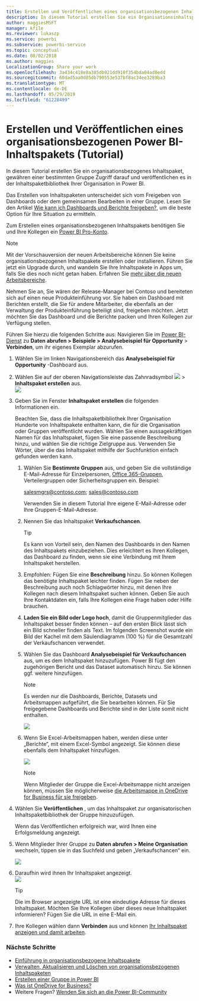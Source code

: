 ```yaml
---
title: Erstellen und Veröffentlichen eines organisationsbezogenen Inhaltspakets – Power BI
description: In diesem Tutorial erstellen Sie ein Organisationsinhaltspaket, schränken den Zugriff auf eine bestimmte Gruppe ein und veröffentlichen es in der Inhaltspaketbibliothek Ihrer Organisation in Power BI.
author: maggiesMSFT
manager: kfile
ms.reviewer: lukaszp
ms.service: powerbi
ms.subservice: powerbi-service
ms.topic: conceptual
ms.date: 08/02/2018
ms.author: maggies
LocalizationGroup: Share your work
ms.openlocfilehash: 3a434c418e8a385db921dd910f354bda04ad8edd
ms.sourcegitcommit: 60dad5aa0d85db790553e537bf8ac34ee3289ba3
ms.translationtype: MT
ms.contentlocale: de-DE
ms.lasthandoff: 05/29/2019
ms.locfileid: "61228499"
---
```

# <a name="create-and-publish-a-power-bi-organizational-content-pack-tutorial"></a>Erstellen und Veröffentlichen eines organisationsbezogenen Power BI-Inhaltspakets (Tutorial)

In diesem Tutorial erstellen Sie ein organisationsbezogenes Inhaltspaket, gewähren einer bestimmten Gruppe Zugriff darauf und veröffentlichen es in der Inhaltspaketbibliothek Ihrer Organisation in Power BI.

Das Erstellen von Inhaltspaketen unterscheidet sich vom Freigeben von Dashboards oder dem gemeinsamen Bearbeiten in einer Gruppe. Lesen Sie den Artikel [Wie kann ich Dashboards und Berichte freigeben?](service-how-to-collaborate-distribute-dashboards-reports.md), um die beste Option für Ihre Situation zu ermitteln.

Zum Erstellen eines organisationsbezogenen Inhaltspakets benötigen Sie und Ihre Kollegen ein [Power BI Pro-Konto](https://powerbi.microsoft.com/pricing). 

> [!NOTE]
> Mit der Vorschauversion der neuen Arbeitsbereiche können Sie keine organisationsbezogenen Inhaltspakete erstellen oder installieren. Führen Sie jetzt ein Upgrade durch, und wandeln Sie Ihre Inhaltspakete in Apps um, falls Sie dies noch nicht getan haben. Erfahren Sie [mehr über die neuen Arbeitsbereiche](service-create-the-new-workspaces.md).
> 

Nehmen Sie an, Sie wären der Release-Manager bei Contoso und bereiteten sich auf einen neue Produkteinführung vor.  Sie haben ein Dashboard mit Berichten erstellt, die Sie für andere Mitarbeiter, die ebenfalls an der Verwaltung der Produkteinführung beteiligt sind, freigeben möchten. Jetzt möchten Sie das Dashboard und die Berichte packen und Ihren Kollegen zur Verfügung stellen. 

Führen Sie hierzu die folgenden Schritte aus: Navigieren Sie im [Power BI-Dienst](https://powerbi.com) zu **Daten abrufen > Beispiele > Analysebeispiel für Opportunity** > **Verbinden**, um ihr eigenes Exemplar abzurufen. 

1. Wählen Sie im linken Navigationsbereich das **Analysebeispiel für Opportunity** -Dashboard aus.
2. Wählen Sie auf der oberen Navigationsleiste das Zahnradsymbol ![](media/service-organizational-content-pack-create-and-publish/cog.png) > **Inhaltspaket erstellen** aus.    
   ![](media/service-organizational-content-pack-create-and-publish/pbi_create_contpk.png)
3. Geben Sie im Fenster **Inhaltspaket erstellen** die folgenden Informationen ein.  
   
   Beachten Sie, dass die Inhaltspaketbibliothek Ihrer Organisation Hunderte von Inhaltspakete enthalten kann, die für die Organisation oder Gruppen veröffentlicht wurden. Wählen Sie einen aussagekräftigen Namen für das Inhaltspaket, fügen Sie eine passende Beschreibung hinzu, und wählen Sie die richtige Zielgruppe aus.  Verwenden Sie Wörter, über die das Inhaltspaket mithilfe der Suchfunktion einfach gefunden werden kann.
   
   1. Wählen Sie **Bestimmte Gruppen** aus, und geben Sie die vollständige E-Mail-Adresse für Einzelpersonen, [Office 365-Gruppen](https://support.office.com/article/Create-a-group-in-Office-365-7124dc4c-1de9-40d4-b096-e8add19209e9), Verteilergruppen oder Sicherheitsgruppen ein. Beispiel:
      
        salesmgrs@contoso.com; sales@contoso.com
      
      Verwenden Sie in diesem Tutorial Ihre eigene E-Mail-Adresse oder Ihre Gruppen-E-Mail-Adresse.
   
   2. Nennen Sie das Inhaltspaket **Verkaufschancen**.
   
      > [!TIP]
      > Es kann von Vorteil sein, den Namen des Dashboards in den Namen des Inhaltspakets einzubeziehen. Dies erleichtert es Ihren Kollegen, das Dashboard zu finden, wenn sie eine Verbindung mit Ihrem Inhaltspaket herstellen.
      > 
      > 
   
   3. Empfohlen: Fügen Sie eine **Beschreibung** hinzu. So können Kollegen das benötigte Inhaltspaket leichter finden. Fügen Sie neben der Beschreibung auch noch Schlagwörter hinzu, mit denen Ihre Kollegen nach diesem Inhaltspaket suchen können. Geben Sie auch Ihre Kontaktdaten ein, falls Ihre Kollegen eine Frage haben oder Hilfe brauchen.
   
   4. **Laden Sie ein Bild oder Logo hoch**, damit die Gruppenmitglieder das Inhaltspaket besser finden können – auf den ersten Blick lässt sich ein Bild schneller finden als Text. Im folgenden Screenshot wurde ein Bild der Kachel mit dem Säulendiagramm (100 %) für die Gesamtzahl der Verkaufschancen verwendet.
   
   5. Wählen Sie das Dashboard **Analysebeispiel für Verkaufschancen** aus, um es dem Inhaltspaket hinzuzufügen.  Power BI fügt den zugehörigen Bericht und das Dataset automatisch hinzu. Sie können ggf. weitere hinzufügen.
   
      > [!NOTE]
      >  Es werden nur die Dashboards, Berichte, Datasets und Arbeitsmappen aufgeführt, die Sie bearbeiten können. Für Sie freigegebene Dashboards und Berichte sind in der Liste somit nicht enthalten.
      > 
      > 
   
      ![](media/service-organizational-content-pack-create-and-publish/cpwindow.png) 
   
   6. Wenn Sie Excel-Arbeitsmappen haben, werden diese unter „Berichte“, mit einem Excel-Symbol angezeigt. Sie können diese ebenfalls dem Inhaltspaket hinzufügen.
   
      ![](media/service-organizational-content-pack-create-and-publish/pbi_orgcontpkexcel.png)
   
      > [!NOTE]
      > Wenn Mitglieder der Gruppe die Excel-Arbeitsmappe nicht anzeigen können, müssen Sie möglicherweise [die Arbeitsmappe in OneDrive for Business für sie freigeben](https://support.office.com/article/Share-documents-or-folders-in-Office-365-1fe37332-0f9a-4719-970e-d2578da4941c).
      > 
      > 
4. Wählen Sie **Veröffentlichen** , um das Inhaltspaket zur organisatorischen Inhaltspaketbibliothek der Gruppe hinzuzufügen.  
   
   Wenn das Veröffentlichen erfolgreich war, wird Ihnen eine Erfolgsmeldung angezeigt. 
5. Wenn Mitglieder Ihrer Gruppe zu **Daten abrufen > Meine Organisation** wechseln, tippen sie in das Suchfeld und geben „Verkaufschancen“ ein.
   
   ![](media/service-organizational-content-pack-create-and-publish/cp_searchbox.png) 
6. Daraufhin wird ihnen Ihr Inhaltspaket angezeigt.  
   ![](media/service-organizational-content-pack-create-and-publish/powerbi-find-content-pack-organization.png) 
   
   > [!TIP]
   > Die im Browser angezeigte URL ist eine eindeutige Adresse für dieses Inhaltspaket.  Möchten Sie Ihre Kollegen über dieses neue Inhaltspaket informieren?  Fügen Sie die URL in eine E-Mail ein.
   > 
   > 
7. Ihre Kollegen wählen dann **Verbinden** aus und können [Ihr Inhaltspaket anzeigen und damit arbeiten](service-organizational-content-pack-copy-refresh-access.md). 

### <a name="next-steps"></a>Nächste Schritte
* [Einführung in organisationsbezogene Inhaltspakete](service-organizational-content-pack-introduction.md)  
* [Verwalten, Aktualisieren und Löschen von organisationsbezogenen Inhaltspaketen](service-organizational-content-pack-manage-update-delete.md)  
* [Erstellen einer Gruppe in Power BI](service-create-distribute-apps.md)  
* [Was ist OneDrive for Business?](https://support.office.com/article/What-is-OneDrive-for-Business-187f90af-056f-47c0-9656-cc0ddca7fdc2)
* Weitere Fragen? [Wenden Sie sich an die Power BI-Community](http://community.powerbi.com/)

